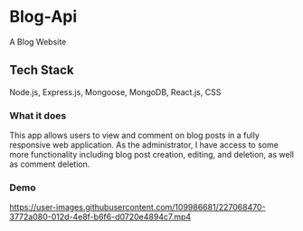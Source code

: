 # Blog-Api

A Blog Website

## Tech Stack

Node.js, Express.js, Mongoose, MongoDB, React.js, CSS

### What it does

This app allows users to view and comment on blog posts in a fully responsive web application. As the administrator, I have access to some more functionality including blog post creation, editing, and deletion, as well as comment deletion.

### Demo


https://user-images.githubusercontent.com/109986681/227068470-3772a080-012d-4e8f-b6f6-d0720e4894c7.mp4

